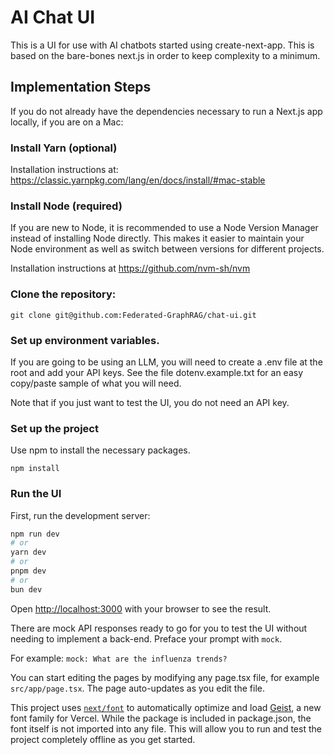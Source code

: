 # AI Chat UI

This is a UI for use with AI chatbots started using create-next-app. This is based on the bare-bones next.js in order to keep complexity to a minimum.

## Implementation Steps

If you do not already have the dependencies necessary to run a Next.js app locally, if you are on a Mac:

### Install Yarn (optional)

Installation instructions at:
https://classic.yarnpkg.com/lang/en/docs/install/#mac-stable

### Install Node (required)

If you are new to Node, it is recommended to use a Node Version Manager instead of installing Node directly. This makes it easier to maintain your Node environment as well as switch between versions for different projects.

Installation instructions at https://github.com/nvm-sh/nvm

### Clone the repository:

```
git clone git@github.com:Federated-GraphRAG/chat-ui.git
```
### Set up environment variables.

If you are going to be using an LLM, you will need to create a .env file at the root and add your API keys. See the file dotenv.example.txt for an easy copy/paste sample of what you will need.

Note that if you just want to test the UI, you do not need an API key.

### Set up the project
Use npm to install the necessary packages.
```
npm install
```

### Run the UI

First, run the development server:

```bash
npm run dev
# or
yarn dev
# or
pnpm dev
# or
bun dev
```

Open [http://localhost:3000](http://localhost:3000) with your browser to see the result.

There are mock API responses ready to go for you to test the UI without needing to implement a back-end. Preface your prompt with `mock`.

For example: `mock: What are the influenza trends?`

You can start editing the pages by modifying any page.tsx file, for example `src/app/page.tsx`. The page auto-updates as you edit the file.

This project uses [`next/font`](https://nextjs.org/docs/app/building-your-application/optimizing/fonts) to automatically optimize and load [Geist](https://vercel.com/font), a new font family for Vercel. While the package is included in package.json, the font itself is not imported into any file. This will allow you to run and test the project completely offline as you get started.
